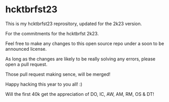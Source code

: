 # hcktbrfst23

This is my hcktbrfst23 reprository, updated for the 2k23 version.

For the commitments for the hcktbrfst 2k23.

Feel free to make any changes to this open source repo under a soon to be announced license.

As long as the changes are likely to be really solving any errors, please open a pull request.

Those pull request making sence, will be merged!

Happy hacking this year to you all! :)

Will the first 40k get the appreciation of DO, IC, AW, AM, RM, OS & DT!
